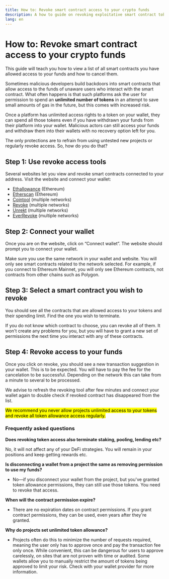 ```yaml
---
title: How to: Revoke smart contract access to your crypto funds
description: A how to guide on revoking exploitative smart contract token access
lang: en
---
```


# How to: Revoke smart contract access to your crypto funds

This guide will teach you how to view a list of all smart contracts you have allowed access to your funds and how to cancel them.

Sometimes malicious developers build backdoors into smart contracts that allow access to the funds of unaware users who interact with the smart contract. What often happens is that such platforms ask the user for permission to spend an **unlimited number of tokens** in an attempt to save small amounts of gas in the future, but this comes with increased risk.

Once a platform has unlimited access rights to a token on your wallet, they can spend all those tokens even if you have withdrawn your funds from their platform into your wallet. Malicious actors can still access your funds and withdraw them into their wallets with no recovery option left for you.

The only protections are to refrain from using untested new projects or regularly revoke access. So, how do you do that?

## Step 1: Use revoke access tools

Several websites let you view and revoke smart contracts connected to your address. Visit the website and connect your wallet:

- [Ethallowance](https://ethallowance.com/) (Ethereum)
- [Etherscan](https://etherscan.io/tokenapprovalchecker) (Ethereum)
- [Cointool](https://cointool.app/approve/eth) (multiple networks)
- [Revoke](https://revoke.cash/) (multiple networks)
- [Unrekt](https://app.unrekt.net/) (multiple networks)
- [EverRevoke](https://everrise.com/everrevoke/) (multiple networks)

## Step 2: Connect your wallet

Once you are on the website, click on “Connect wallet”. The website should prompt you to connect your wallet.  

Make sure you use the same network in your wallet and website. You will only see smart contracts related to the network selected. For example, if you connect to Ethereum Mainnet, you will only see Ethereum contracts, not contracts from other chains such as Polygon.

## Step 3: Select a smart contract you wish to revoke

You should see all the contracts that are allowed access to your tokens and their spending limit. Find the one you wish to terminate.

If you do not know which contract to choose, you can revoke all of them. It won't create any problems for you, but you will have to grant a new set of permissions the next time you interact with any of these contracts.

## Step 4: Revoke access to your funds

Once you click on revoke, you should see a new transaction suggestion in your wallet. This is to be expected. You will have to pay the fee for the cancelation to be successful. Depending on the network this can take from a minute to several to be processed.

We advise to refresh the revoking tool after few minutes and connect your wallet again to double check if revoked contract has disappeared from the list. 

<mark>We recommend you never allow projects unlimited access to your tokens and revoke all token allowance access regularly.</mark>

### Frequently asked questions

**Does revoking token access also terminate staking, pooling, lending etc?**

No, it will not affect any of your DeFi strategies. You will remain in your positions and keep getting rewards etc.

**Is disconnecting a wallet from a project the same as removing permission to use my funds?**

- No—if you disconnect your wallet from the project, but you've granted token allowance permissions, they can still use those tokens. You need to revoke that access.

**When will the contract permission expire?**

- There are no expiration dates on contract permissions. If you grant contract permissions, they can be used, even years after they're granted.

**Why do projects set unlimited token allowance?**

- Projects often do this to minimize the number of requests required, meaning the user only has to approve once and pay the transaction fee only once.  While convenient, this can be dangerous for users to approve carelessly, on sites that are not proven with time or audited. Some wallets allow you to manually restrict the amount of tokens being approved to limit your risk. Check with your wallet provider for more information.

